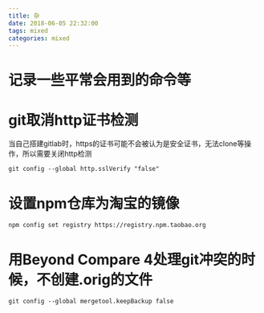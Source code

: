 ```yaml
---
title: 杂
date: 2018-06-05 22:32:00
tags: mixed
categories: mixed
---
```

# 记录一些平常会用到的命令等
<!-- more -->

# git取消http证书检测

当自己搭建gitlab时，https的证书可能不会被认为是安全证书，无法clone等操作，所以需要关闭http检测

```
git config --global http.sslVerify "false"
```

# 设置npm仓库为淘宝的镜像

```
npm config set registry https://registry.npm.taobao.org
```

# 用Beyond Compare 4处理git冲突的时候，不创建.orig的文件

```
git config --global mergetool.keepBackup false
```